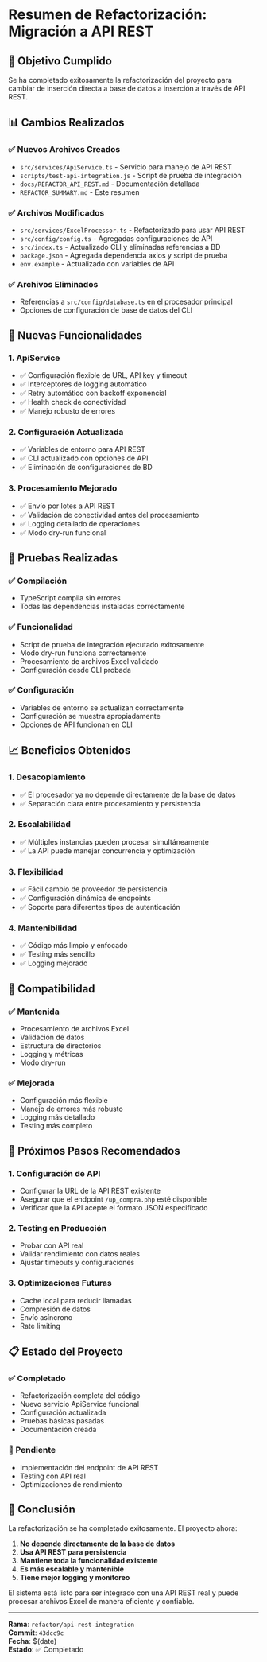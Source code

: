 # Resumen de Refactorización: Migración a API REST

## 🎯 Objetivo Cumplido

Se ha completado exitosamente la refactorización del proyecto para cambiar de inserción directa a base de datos a inserción a través de API REST.

## 📊 Cambios Realizados

### ✅ Nuevos Archivos Creados
- `src/services/ApiService.ts` - Servicio para manejo de API REST
- `scripts/test-api-integration.js` - Script de prueba de integración
- `docs/REFACTOR_API_REST.md` - Documentación detallada
- `REFACTOR_SUMMARY.md` - Este resumen

### ✅ Archivos Modificados
- `src/services/ExcelProcessor.ts` - Refactorizado para usar API REST
- `src/config/config.ts` - Agregadas configuraciones de API
- `src/index.ts` - Actualizado CLI y eliminadas referencias a BD
- `package.json` - Agregada dependencia axios y script de prueba
- `env.example` - Actualizado con variables de API

### ✅ Archivos Eliminados
- Referencias a `src/config/database.ts` en el procesador principal
- Opciones de configuración de base de datos del CLI

## 🔧 Nuevas Funcionalidades

### 1. **ApiService**
- ✅ Configuración flexible de URL, API key y timeout
- ✅ Interceptores de logging automático
- ✅ Retry automático con backoff exponencial
- ✅ Health check de conectividad
- ✅ Manejo robusto de errores

### 2. **Configuración Actualizada**
- ✅ Variables de entorno para API REST
- ✅ CLI actualizado con opciones de API
- ✅ Eliminación de configuraciones de BD

### 3. **Procesamiento Mejorado**
- ✅ Envío por lotes a API REST
- ✅ Validación de conectividad antes del procesamiento
- ✅ Logging detallado de operaciones
- ✅ Modo dry-run funcional

## 🧪 Pruebas Realizadas

### ✅ Compilación
- TypeScript compila sin errores
- Todas las dependencias instaladas correctamente

### ✅ Funcionalidad
- Script de prueba de integración ejecutado exitosamente
- Modo dry-run funciona correctamente
- Procesamiento de archivos Excel validado
- Configuración desde CLI probada

### ✅ Configuración
- Variables de entorno se actualizan correctamente
- Configuración se muestra apropiadamente
- Opciones de API funcionan en CLI

## 📈 Beneficios Obtenidos

### 1. **Desacoplamiento**
- ✅ El procesador ya no depende directamente de la base de datos
- ✅ Separación clara entre procesamiento y persistencia

### 2. **Escalabilidad**
- ✅ Múltiples instancias pueden procesar simultáneamente
- ✅ La API puede manejar concurrencia y optimización

### 3. **Flexibilidad**
- ✅ Fácil cambio de proveedor de persistencia
- ✅ Configuración dinámica de endpoints
- ✅ Soporte para diferentes tipos de autenticación

### 4. **Mantenibilidad**
- ✅ Código más limpio y enfocado
- ✅ Testing más sencillo
- ✅ Logging mejorado

## 🔄 Compatibilidad

### ✅ Mantenida
- Procesamiento de archivos Excel
- Validación de datos
- Estructura de directorios
- Logging y métricas
- Modo dry-run

### ✅ Mejorada
- Configuración más flexible
- Manejo de errores más robusto
- Logging más detallado
- Testing más completo

## 🚀 Próximos Pasos Recomendados

### 1. **Configuración de API**
- Configurar la URL de la API REST existente
- Asegurar que el endpoint `/up_compra.php` esté disponible
- Verificar que la API acepte el formato JSON especificado

### 2. **Testing en Producción**
- Probar con API real
- Validar rendimiento con datos reales
- Ajustar timeouts y configuraciones

### 3. **Optimizaciones Futuras**
- Cache local para reducir llamadas
- Compresión de datos
- Envío asíncrono
- Rate limiting

## 📋 Estado del Proyecto

### ✅ Completado
- Refactorización completa del código
- Nuevo servicio ApiService funcional
- Configuración actualizada
- Pruebas básicas pasadas
- Documentación creada

### 🔄 Pendiente
- Implementación del endpoint de API REST
- Testing con API real
- Optimizaciones de rendimiento

## 🎉 Conclusión

La refactorización se ha completado exitosamente. El proyecto ahora:

1. **No depende directamente de la base de datos**
2. **Usa API REST para persistencia**
3. **Mantiene toda la funcionalidad existente**
4. **Es más escalable y mantenible**
5. **Tiene mejor logging y monitoreo**

El sistema está listo para ser integrado con una API REST real y puede procesar archivos Excel de manera eficiente y confiable.

---

**Rama**: `refactor/api-rest-integration`  
**Commit**: `43dcc9c`  
**Fecha**: $(date)  
**Estado**: ✅ Completado
